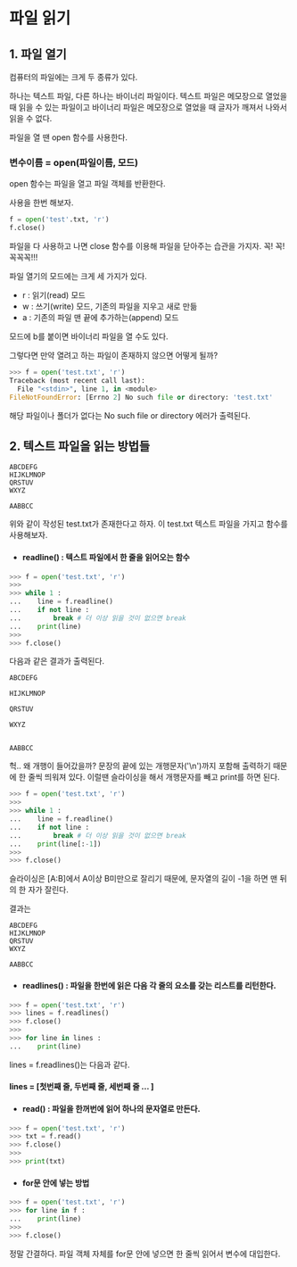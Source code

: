 # 파일 읽기
## 1. 파일 열기

컴퓨터의 파일에는 크게 두 종류가 있다.

하나는 텍스트 파일, 다른 하나는 바이너리 파일이다. 텍스트 파일은 메모장으로 열었을 때 읽을 수 있는 파일이고 바이너리 파일은 메모장으로 열었을 때 글자가 깨져서 나와서 읽을 수 없다.

파일을 열 땐 open 함수를 사용한다.

### 변수이름 = open(파일이름, 모드)

open 함수는 파일을 열고 파일 객체를 반환한다.

사용을 한번 해보자.

```python
f = open('test'.txt, 'r')
f.close()
```

파일을 다 사용하고 나면 close 함수를 이용해 파일을 닫아주는 습관을 가지자. 꼭! 꼭! 꼭꼭꼭!!!



파일 열기의 모드에는 크게 세 가지가 있다.

- r : 읽기(read) 모드
- w : 쓰기(write) 모드, 기존의 파일을 지우고 새로 만듦
- a : 기존의 파일 맨 끝에 추가하는(append) 모드

모드에 b를 붙이면 바이너리 파일을 열 수도 있다.

그렇다면 만약 열려고 하는 파일이 존재하지 않으면 어떻게 될까?

```python
>>> f = open('test.txt', 'r')
Traceback (most recent call last):
  File "<stdin>", line 1, in <module>
FileNotFoundError: [Errno 2] No such file or directory: 'test.txt'
```

해당 파일이나 폴더가 없다는 No such file or directory 에러가 출력된다.



## 2. 텍스트 파일을 읽는 방법들

```
ABCDEFG
HIJKLMNOP
QRSTUV
WXYZ

AABBCC
```

위와 같이 작성된 test.txt가 존재한다고 하자. 이 test.txt 텍스트 파일을 가지고 함수를 사용해보자.



- #### readline() : 텍스트 파일에서 한 줄을 읽어오는 함수

```python
>>> f = open('test.txt', 'r')
>>> 
>>> while 1 :
...    line = f.readline()
...    if not line :
...        break # 더 이상 읽을 것이 없으면 break
...    print(line)
>>>    
>>> f.close()
```

다음과 같은 결과가 출력된다.

```
ABCDEFG

HIJKLMNOP

QRSTUV

WXYZ


AABBCC
```

헉.. 왜 개행이 들어갔을까? 문장의 끝에 있는 개행문자('\n')까지 포함해 출력하기 때문에 한 줄씩 띄워져 있다. 이럴땐 슬라이싱을 해서 개행문자를 빼고 print를 하면 된다.

```python
>>> f = open('test.txt', 'r')
>>> 
>>> while 1 :
...    line = f.readline()
...    if not line :
...        break # 더 이상 읽을 것이 없으면 break
...    print(line[:-1])
>>>    
>>> f.close()
```

슬라이싱은 [A:B]에서 A이상 B미만으로 잘리기 때문에, 문자열의 길이 -1을 하면 맨 뒤의 한 자가 잘린다.

결과는

```
ABCDEFG
HIJKLMNOP
QRSTUV
WXYZ

AABBCC
```



- #### readlines() : 파일을 한번에 읽은 다음 각 줄의 요소를 갖는 리스트를 리턴한다.

```python
>>> f = open('test.txt', 'r')
>>> lines = f.readlines()
>>> f.close()
>>>
>>> for line in lines :
...    print(line)
```

lines = f.readlines()는 다음과 같다.

#### lines = [첫번째 줄, 두번째 줄, 세번째 줄 ... ]



- #### read() : 파일을 한꺼번에 읽어 하나의 문자열로 만든다.

```python
>>> f = open('test.txt', 'r')
>>> txt = f.read()
>>> f.close()
>>> 
>>> print(txt)
```



- #### for문 안에 넣는 방법

```python
>>> f = open('test.txt', 'r')
>>> for line in f :
...    print(line)
>>>
>>> f.close()
```

정말 간결하다. 파일 객체 자체를 for문 안에 넣으면 한 줄씩 읽어서 변수에 대입한다.